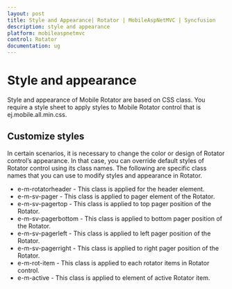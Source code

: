 ```yaml
---
layout: post
title: Style and Appearance| Rotator | MobileAspNetMVC | Syncfusion
description: style and appearance     
platform: mobileaspnetmvc
control: Rotator
documentation: ug
---
```


# Style and appearance     

Style and appearance of Mobile Rotator are based on CSS class. You require a style sheet to apply styles to Mobile Rotator control that is ej.mobile.all.min.css.

## Customize styles

In certain scenarios, it is necessary to change the color or design of Rotator control’s appearance. In that case, you can override default styles of Rotator control using its class names. The following are specific class names that you can use to modify styles and appearance in Rotator.

* e-m-rotatorheader - This class is applied for the header element.
* e-m-sv-pager - This class is applied to pager element of the Rotator.
* e-m-sv-pagertop - This class is applied to top pager position of the Rotator.
* e-m-sv-pagerbottom - This class is applied to bottom pager position  of the Rotator.
* e-m-sv-pagerleft - This class is applied to left pager position of the Rotator.
* e-m-sv-pagerright - This class is applied to right pager position of the Rotator.
* e-m-rot-item - This class is applied to each rotator items in Rotator control.
* e-m-active - This class is applied to element of active Rotator item.





